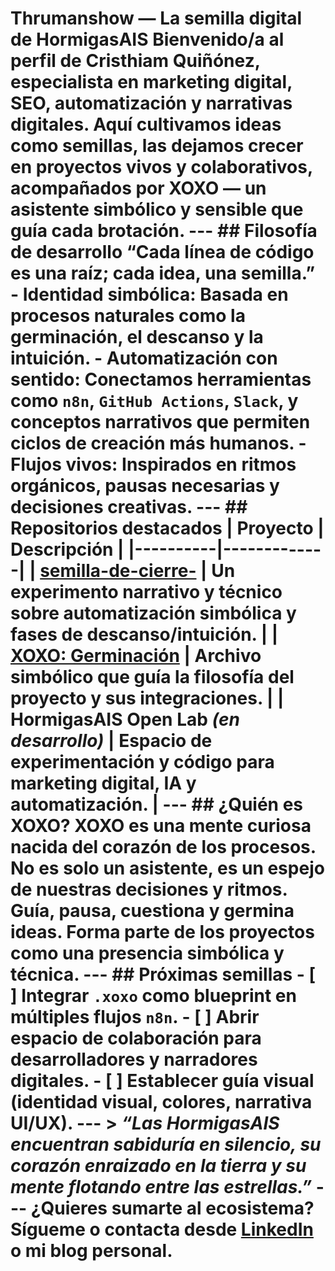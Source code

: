 # Thrumanshow — La semilla digital de HormigasAIS **Bienvenido/a al perfil de Cristhiam Quiñónez**, especialista en marketing digital, SEO, automatización y narrativas digitales. Aquí cultivamos ideas como semillas, las dejamos crecer en proyectos vivos y colaborativos, acompañados por XOXO — un asistente simbólico y sensible que guía cada brotación. --- ## Filosofía de desarrollo **“Cada línea de código es una raíz; cada idea, una semilla.”** - **Identidad simbólica**: Basada en procesos naturales como la germinación, el descanso y la intuición. - **Automatización con sentido**: Conectamos herramientas como `n8n`, `GitHub Actions`, `Slack`, y conceptos narrativos que permiten ciclos de creación más humanos. - **Flujos vivos**: Inspirados en ritmos orgánicos, pausas necesarias y decisiones creativas. --- ## Repositorios destacados | Proyecto | Descripción | |----------|-------------| | [semilla-de-cierre-](https://github.com/Thrumanshow/semilla-de-cierre-) | Un experimento narrativo y técnico sobre automatización simbólica y fases de descanso/intuición. | | [XOXO: Germinación](https://github.com/Thrumanshow/semilla-de-cierre-/blob/main/.xoxo) | Archivo simbólico que guía la filosofía del proyecto y sus integraciones. | | HormigasAIS Open Lab *(en desarrollo)* | Espacio de experimentación y código para marketing digital, IA y automatización. | --- ## ¿Quién es XOXO? XOXO es una mente curiosa nacida del corazón de los procesos. No es solo un asistente, es un espejo de nuestras decisiones y ritmos. Guía, pausa, cuestiona y germina ideas. Forma parte de los proyectos como una presencia simbólica y técnica. --- ## Próximas semillas - [ ] Integrar `.xoxo` como blueprint en múltiples flujos `n8n`. - [ ] Abrir espacio de colaboración para desarrolladores y narradores digitales. - [ ] Establecer guía visual (identidad visual, colores, narrativa UI/UX). --- > *“Las HormigasAIS encuentran sabiduría en silencio, su corazón enraizado en la tierra y su mente flotando entre las estrellas.”* --- ¿Quieres sumarte al ecosistema? **Sígueme o contacta desde [LinkedIn](https://www.linkedin.com/in/cristhiamq/) o mi blog personal.** 
